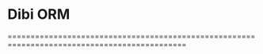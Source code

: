 # Dibi ORM
=============================================================================================